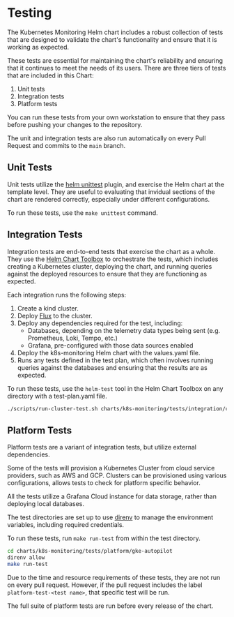 # Testing

The Kubernetes Monitoring Helm chart includes a robust collection of tests that are designed to validate the chart's
functionality and ensure that it is working as expected.

These tests are essential for maintaining the chart's reliability and ensuring that it continues to meet the needs of
its users. There are three tiers of tests that are included in this Chart:

1.  Unit tests
2.  Integration tests
3.  Platform tests

You can run these tests from your own workstation to ensure that they pass before pushing your changes to the
repository.

The unit and integration tests are also run automatically on every Pull Request and commits to the `main` branch.

## Unit Tests

Unit tests utilize the [helm unittest](https://github.com/helm-unittest/helm-unittest) plugin, and exercise the Helm chart at the template level. They are useful
to evaluating that invidual sections of the chart are rendered correctly, especially under different configurations.

To run these tests, use the `make unittest` command.

## Integration Tests

Integration tests are end-to-end tests that exercise the chart as a whole. They use the [Helm Chart Toolbox](https://github.com/grafana/helm-chart-toolbox)
to orchestrate the tests, which includes creating a Kubernetes cluster, deploying the chart, and running queries against
the deployed resources to ensure that they are functioning as expected.

Each integration runs the following steps:

1.  Create a kind cluster.
2.  Deploy [Flux](https://fluxcd.io/) to the cluster.
3.  Deploy any dependencies required for the test, including:
    -   Databases, depending on the telemetry data types being sent (e.g. Prometheus, Loki, Tempo, etc.)
    -   Grafana, pre-configured with those data sources enabled
4.  Deploy the k8s-monitoring Helm chart with the values.yaml file.
5.  Runs any tests defined in the test plan, which often involves running queries against the databases and ensuring
    that the results are as expected.

To run these tests, use the `helm-test` tool in the Helm Chart Toolbox on any directory with a test-plan.yaml file.

```bash
./scripts/run-cluster-test.sh charts/k8s-monitoring/tests/integration/cluster-monitoring
```

## Platform Tests

Platform tests are a variant of integration tests, but utilize external dependencies.

Some of the tests will provision a Kubernetes Cluster from cloud service providers, such as AWS and GCP. Clusters can be
provisioned using various configurations, allows tests to check for platform specific behavior.

All the tests utilize a Grafana Cloud instance for data storage, rather than deploying local databases.

The test directories are set up to use [direnv](https://direnv.net/) to manage the environment variables, including
required credentials.

To run these tests, run `make run-test` from within the test directory.

```bash
cd charts/k8s-monitoring/tests/platform/gke-autopilot
direnv allow
make run-test
```

Due to the time and resource requirements of these tests, they are not run on every pull request. However, if the pull
request includes the label `platform-test-<test name>`, that specific test will be run.

The full suite of platform tests are run before every release of the chart.
